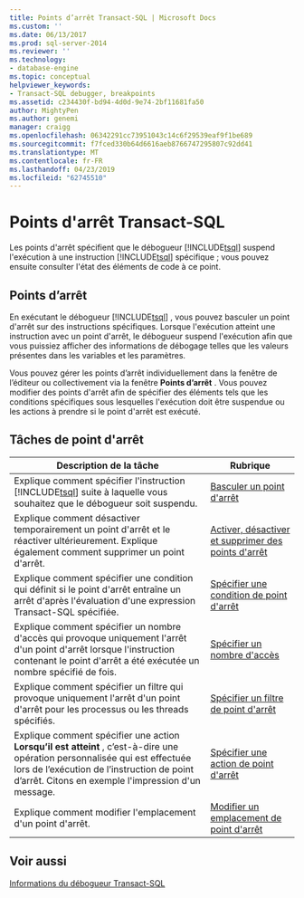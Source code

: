 ```yaml
---
title: Points d’arrêt Transact-SQL | Microsoft Docs
ms.custom: ''
ms.date: 06/13/2017
ms.prod: sql-server-2014
ms.reviewer: ''
ms.technology:
- database-engine
ms.topic: conceptual
helpviewer_keywords:
- Transact-SQL debugger, breakpoints
ms.assetid: c234430f-bd94-4d0d-9e74-2bf11681fa50
author: MightyPen
ms.author: genemi
manager: craigg
ms.openlocfilehash: 06342291cc73951043c14c6f29539eaf9f1be689
ms.sourcegitcommit: f7fced330b64d6616aeb8766747295807c92dd41
ms.translationtype: MT
ms.contentlocale: fr-FR
ms.lasthandoff: 04/23/2019
ms.locfileid: "62745510"
---
```

# <a name="transact-sql-breakpoints"></a>Points d'arrêt Transact-SQL
  Les points d'arrêt spécifient que le débogueur [!INCLUDE[tsql](../../includes/tsql-md.md)] suspend l'exécution à une instruction [!INCLUDE[tsql](../../includes/tsql-md.md)] spécifique ; vous pouvez ensuite consulter l'état des éléments de code à ce point.  
  
## <a name="breakpoints"></a>Points d’arrêt  
 En exécutant le débogueur [!INCLUDE[tsql](../../includes/tsql-md.md)] , vous pouvez basculer un point d'arrêt sur des instructions spécifiques. Lorsque l'exécution atteint une instruction avec un point d'arrêt, le débogueur suspend l'exécution afin que vous puissiez afficher des informations de débogage telles que les valeurs présentes dans les variables et les paramètres.  
  
 Vous pouvez gérer les points d’arrêt individuellement dans la fenêtre de l’éditeur ou collectivement via la fenêtre **Points d’arrêt** . Vous pouvez modifier des points d'arrêt afin de spécifier des éléments tels que les conditions spécifiques sous lesquelles l'exécution doit être suspendue ou les actions à prendre si le point d'arrêt est exécuté.  
  
## <a name="breakpoint-tasks"></a>Tâches de point d'arrêt  
  
|Description de la tâche|Rubrique|  
|----------------------|-----------|  
|Explique comment spécifier l'instruction [!INCLUDE[tsql](../../includes/tsql-md.md)] suite à laquelle vous souhaitez que le débogueur soit suspendu.|[Basculer un point d'arrêt](../spatial/point.md)|  
|Explique comment désactiver temporairement un point d'arrêt et le réactiver ultérieurement. Explique également comment supprimer un point d'arrêt.|[Activer, désactiver et supprimer des points d'arrêt](enable-disable-and-delete-breakpoints.md)|  
|Explique comment spécifier une condition qui définit si le point d'arrêt entraîne un arrêt d'après l'évaluation d'une expression Transact-SQL spécifiée.|[Spécifier une condition de point d'arrêt](specify-a-breakpoint-condition.md)|  
|Explique comment spécifier un nombre d'accès qui provoque uniquement l'arrêt d'un point d'arrêt lorsque l'instruction contenant le point d'arrêt a été exécutée un nombre spécifié de fois.|[Spécifier un nombre d'accès](specify-a-hit-count.md)|  
|Explique comment spécifier un filtre qui provoque uniquement l'arrêt d'un point d'arrêt pour les processus ou les threads spécifiés.|[Spécifier un filtre de point d'arrêt](specify-a-breakpoint-filter.md)|  
|Explique comment spécifier une action **Lorsqu’il est atteint** , c’est-à-dire une opération personnalisée qui est effectuée lors de l’exécution de l’instruction de point d’arrêt. Citons en exemple l'impression d'un message.|[Spécifier une action de point d'arrêt](specify-a-breakpoint-action.md)|  
|Explique comment modifier l'emplacement d'un point d'arrêt.|[Modifier un emplacement de point d'arrêt](edit-a-breakpoint-location.md)|  
  
## <a name="see-also"></a>Voir aussi  
 [Informations du débogueur Transact-SQL](transact-sql-debugger-information.md)  
  
  
